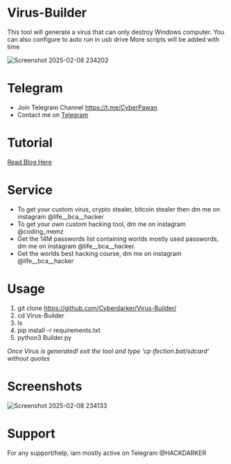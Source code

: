 # Virus-Builder
This tool will generate a virus that can only destroy Windows computer. You can also configure to auto run in usb drive
More scripts will be added with time

![Screenshot 2025-02-08 234202](https://github.com/user-attachments/assets/e721ce68-3765-499a-b404-d862a1fa8ee9)

# Telegram
* Join Telegram Channel https://t.me/CyberPawan
* Contact me on [Telegram](@HackDarker)

# Tutorial
[Read Blog Here](https://www.cyox2.com/2023/12/virus-creating-how-hackers-create-virus.html)


# Service
* To get your custom virus, crypto stealer, bitcoin stealer then dm me on instagram @life__bca__hacker
* To get your own custom hacking tool, dm me on instagram @coding_memz
* Get the 14M passwords list containing worlds mostly used passwords, dm me on instagram @life__bca__hacker.
* Get the worlds best hacking course, dm me on instagram @life__bca__hacker
# Usage
1. git clone https://github.com/Cyberdarker/Virus-Builder/
2. cd Virus-Builder
3. ls
4. pip install -r requirements.txt
5. python3 Builder.py

*Once Virus is generated! exit the tool and type 'cp ifection.bat/sdcard' without quotes*

# Screenshots
![Screenshot 2025-02-08 234133](https://github.com/user-attachments/assets/939fb8e5-4609-4327-bf18-46eb79f179ba)



# Support
For any support/help, iam mostly active on Telegram @HACKDARKER




